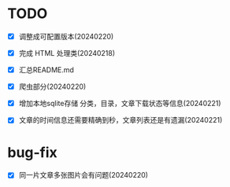 # TODO

- [x] 调整成可配置版本(20240220)
- [x] 完成 HTML 处理类(20240218)
- [x] 汇总README.md
- [x] 爬虫部分(20240220)
- [x] 增加本地sqlite存储 分类，目录，文章下载状态等信息(20240221)
- [x] 文章的时间信息还需要精确到秒，文章列表还是有遗漏(20240221)


# bug-fix
- [x] 同一片文章多张图片会有问题(20240220)
